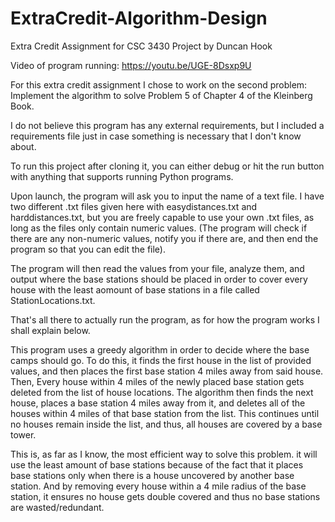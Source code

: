 # ExtraCredit-Algorithm-Design
Extra Credit Assignment for CSC 3430
Project by Duncan Hook

Video of program running: https://youtu.be/UGE-8Dsxp9U

For this extra credit assignment I chose to work on the second problem: Implement the algorithm to solve Problem 5 of Chapter 4 of the Kleinberg Book.

I do not believe this program has any external requirements, but I included a requirements file just in case something is necessary that I don't know about. 

To run this project after cloning it, you can either debug or hit the run button with anything that supports running Python programs. 

Upon launch, the program will ask you to input the name of a text file. I have two different .txt files given here with easydistances.txt and harddistances.txt, but you are freely capable to use your own .txt files, as long as the files only contain numeric values. (The program will check if there are any non-numeric values, notify you if there are, and then end the program so that you can edit the file). 

The program will then read the values from your file, analyze them, and output where the base stations should be placed in order to cover every house with the least aomount of base stations in a file called StationLocations.txt. 

That's all there to actually run the program, as for how the program works I shall explain below. 

This program uses a greedy algorithm in order to decide where the base camps should go. 
To do this, it finds the first house in the list of provided values, and then places the first base station 4 miles away from said house.
Then, Every house within 4 miles of the newly placed base station gets deleted from the list of house locations.
The algorithm then finds the next house, places a base station 4 miles away from it, and deletes all of the houses within 4 miles of that base station from the list.
This continues until no houses remain inside the list, and thus, all houses are covered by a base tower.

This is, as far as I know, the most efficient way to solve this problem. it will use the least amount of base stations because of the fact that it places base stations only when there is a house uncovered by another base station. And by removing every house within a 4 mile radius of the base station, it ensures no house gets double covered and thus no base stations are wasted/redundant.

